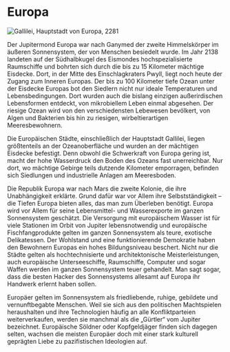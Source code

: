 # Europa

<img src="/books/basic-rules/appendix-origins/europa/europa.png" alt="Gallilei, Hauptstadt von Europa, 2281">

Der Jupitermond Europa war nach Ganymed der zweite Himmelskörper im äußeren Sonnensystem, der von Menschen besiedelt wurde. Im Jahr 2138 landeten auf der Südhalbkugel des Eismondes hochspezialisierte Raumschiffe und bohrten sich durch die bis zu 15 Kilometer mächtige Eisdecke. Dort, in der Mitte des Einschlagkraters Pwyll, liegt noch heute der Zugang zum Inneren Europas. Der bis zu 100 Kilometer tiefe Ozean unter der Eisdecke Europas bot den Siedlern nicht nur ideale Temperaturen und Lebensbedingungen. Dort wurden auch die bislang einzigen außerirdischen Lebensformen entdeckt, von mikrobiellem Leben einmal abgesehen. Der riesige Ozean wird von den verschiedensten Lebewesen bevölkert, von Algen und Bakterien bis hin zu riesigen, wirbeltierartigen Meeresbewohnern.

Die Europäischen Städte, einschließlich der Hauptstadt Gallilei, liegen größtenteils an der Ozeanoberfläche und wurden an der mächtigen Eisdecke befestigt. Denn obwohl die Schwerkraft von Europa gering ist, macht der hohe Wasserdruck den Boden des Ozeans fast unerreichbar. Nur dort, wo mächtige Gebirge teils dutzende Kilometer emporragen, befinden sich Siedlungen und industrielle Anlagen am Meeresboden.

Die Republik Europa war nach Mars die zweite Kolonie, die ihre Unabhängigkeit erklärte. Grund dafür war vor Allem ihre Selbstständigkeit – die Tiefen Europa bieten alles, das man zum Überleben benötigt. Europa wird vor Allem für seine Lebensmittel- und Wasserexporte im ganzen Sonnensystem geschätzt. Die Versorgung mit europäischem Wasser ist für viele Stationen im Orbit von Jupiter lebensnotwendig und europäische Fischfangprodukte gelten im ganzen Sonnensystem als teure, exotische Delikatessen. Der Wohlstand und eine funktionierende Demokratie haben den Bewohnern Europas ein hohes Bildungsniveau beschert. Nicht nur die Städte gelten als hochtechnisierte und architektonische Meisterleistungen, auch europäische Unterseeschiffe, Raumschiffe, Computer und sogar Waffen werden im ganzen Sonnensystem teuer gehandelt. Man sagt sogar, dass die besten Hacker des Sonnensystems allesamt auf Europa ihr Handwerk erlernt haben sollen.

Europäer gelten im Sonnensystem als friedliebende, ruhige, gebildete und vernunftbegabte Menschen. Weil sie sich aus den politischen Machtspielen heraushalten und ihre Technologien häufig an alle Konfliktparteien weiterverkaufen, werden sie manchmal als die „Gürtler“ vom Jupiter bezeichnet. Europäische Söldner oder Kopfgeldjäger finden sich dagegen selten, wachsen die meisten Europäer doch mit einer stark kulturell geprägten Liebe zu pazifistischen Ideologien auf.
